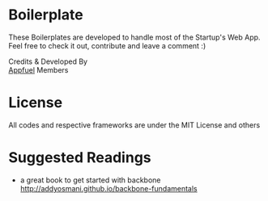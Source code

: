 Boilerplate
=============
These Boilerplates are developed to handle most of the Startup's Web App.  Feel free to check it out, contribute and leave a comment :)

Credits & Developed By<br>
<a href='http://appfuel.me'>Appfuel</a> Members

License
======
All codes and respective frameworks are under the MIT License and others

Suggested Readings
======
- a great book to get started with backbone<br>
http://addyosmani.github.io/backbone-fundamentals
